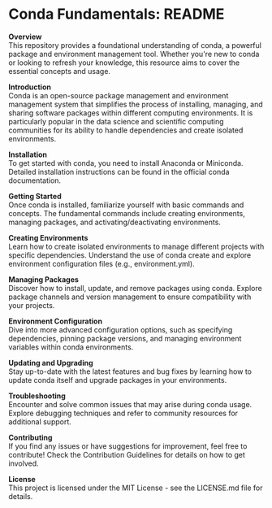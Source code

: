 
# **Conda Fundamentals: README**

**Overview**\
This repository provides a foundational understanding of conda, a powerful package and environment management tool. Whether you're new to conda or looking to refresh your knowledge, this resource aims to cover the essential concepts and usage.

**Introduction**\
Conda is an open-source package management and environment management system that simplifies the process of installing, managing, and sharing software packages within different computing environments. It is particularly popular in the data science and scientific computing communities for its ability to handle dependencies and create isolated environments.

**Installation**\
To get started with conda, you need to install Anaconda or Miniconda. Detailed installation instructions can be found in the official conda documentation.

**Getting Started**\
Once conda is installed, familiarize yourself with basic commands and concepts. The fundamental commands include creating environments, managing packages, and activating/deactivating environments.

**Creating Environments**\
Learn how to create isolated environments to manage different projects with specific dependencies. Understand the use of conda create and explore environment configuration files (e.g., environment.yml).

**Managing Packages**\
Discover how to install, update, and remove packages using conda. Explore package channels and version management to ensure compatibility with your projects.

**Environment Configuration**\
Dive into more advanced configuration options, such as specifying dependencies, pinning package versions, and managing environment variables within conda environments.

**Updating and Upgrading**\
Stay up-to-date with the latest features and bug fixes by learning how to update conda itself and upgrade packages in your environments.

**Troubleshooting**\
Encounter and solve common issues that may arise during conda usage. Explore debugging techniques and refer to community resources for additional support.

**Contributing**\
If you find any issues or have suggestions for improvement, feel free to contribute! Check the Contribution Guidelines for details on how to get involved.

**License**\
This project is licensed under the MIT License - see the LICENSE.md file for details.

